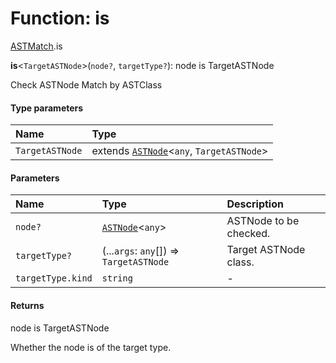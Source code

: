 # Function: is

[ASTMatch](/auto-docs/variable-core/modules/ASTMatch.md).is

**is**<`TargetASTNode`>(`node?`, `targetType?`): node is TargetASTNode

Check ASTNode Match by ASTClass

#### Type parameters

| Name | Type |
| :------ | :------ |
| `TargetASTNode` | extends [`ASTNode`](/auto-docs/variable-core/classes/ASTNode.md)<`any`, `TargetASTNode`> |

#### Parameters

| Name | Type | Description |
| :------ | :------ | :------ |
| `node?` | [`ASTNode`](/auto-docs/variable-core/classes/ASTNode.md)<`any`> | ASTNode to be checked. |
| `targetType?` | (...`args`: `any`\[]) => `TargetASTNode` | Target ASTNode class. |
| `targetType.kind` | `string` | - |

#### Returns

node is TargetASTNode

Whether the node is of the target type.
